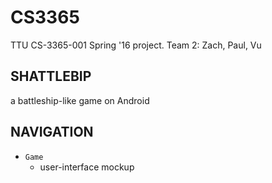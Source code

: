 # CS3365
TTU CS-3365-001 Spring '16 project. Team 2: Zach, Paul, Vu

## SHATTLEBIP
a battleship-like game on Android

## NAVIGATION
- `Game`
  - user-interface mockup
